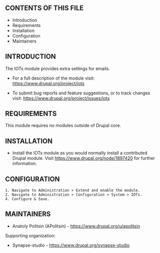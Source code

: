 CONTENTS OF THIS FILE
---------------------

 * Introduction
 * Requirements
 * Installation
 * Configuration
 * Maintainers


INTRODUCTION
------------

The IOTs module provides extra settings for emails.

 * For a full description of the module visit:
   https://www.drupal.org/project/iots

 * To submit bug reports and feature suggestions, or to track changes visit:
   https://www.drupal.org/project/issues/iots


REQUIREMENTS
------------

This module requires no modules outside of Drupal core.


INSTALLATION
------------

 * Install the IOTs module as you would normally install a contributed
   Drupal module. Visit https://www.drupal.org/node/1897420 for further
   information.


CONFIGURATION
-------------

    1. Navigate to Administration > Extend and enable the module.
    2. Navigate to Administration > Configuration > System > IOTs.
    4. Configure & Save.


MAINTAINERS
-----------

 * Anatoly Politsin (APolitsin) - https://www.drupal.org/u/apolitsin

Supporting organization:

 * Synapse-studio - https://www.drupal.org/synapse-studio
